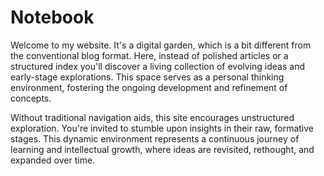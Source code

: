 
# Notebook

  Welcome to my website. It's a digital garden, which is a bit different
  from the conventional blog format. Here, instead of polished articles
  or a structured index you'll discover a living collection of evolving
  ideas and early-stage explorations. This space serves as a personal
  thinking environment, fostering the ongoing development and refinement
  of concepts.

  Without traditional navigation aids, this site encourages unstructured
  exploration. You're invited to stumble upon insights in their raw,
  formative stages. This dynamic environment represents a continuous
  journey of learning and intellectual growth, where ideas are 
  revisited, rethought, and expanded over time.
